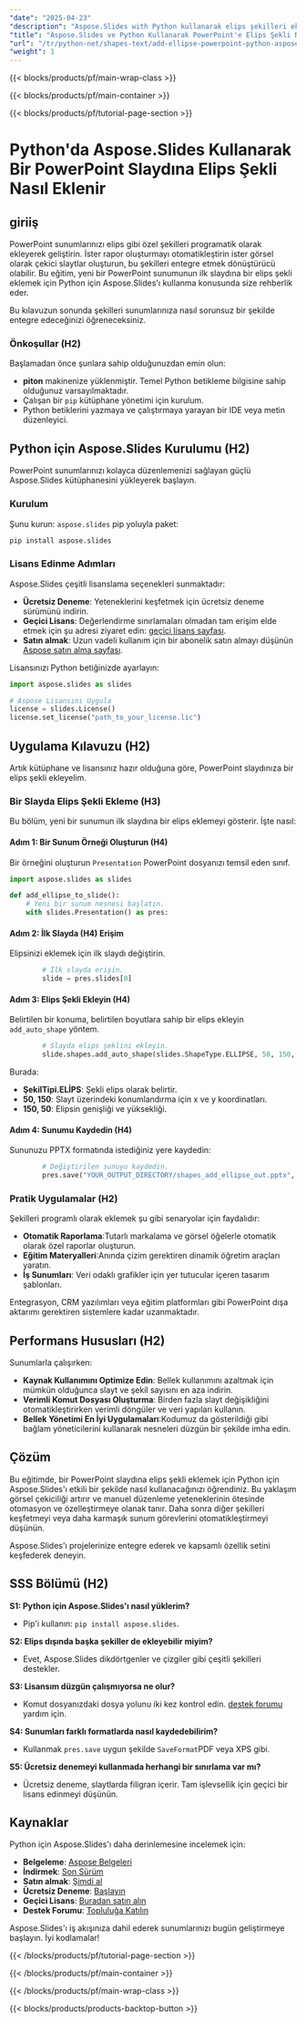 ```yaml
---
"date": "2025-04-23"
"description": "Aspose.Slides with Python kullanarak elips şekilleri ekleyerek PowerPoint sunumlarınızı nasıl geliştireceğinizi öğrenin. Sorunsuz entegrasyon için bu adım adım kılavuzu izleyin."
"title": "Aspose.Slides ve Python Kullanarak PowerPoint'e Elips Şekli Nasıl Eklenir"
"url": "/tr/python-net/shapes-text/add-ellipse-powerpoint-python-aspose-slides/"
"weight": 1
---
```


{{< blocks/products/pf/main-wrap-class >}}

{{< blocks/products/pf/main-container >}}

{{< blocks/products/pf/tutorial-page-section >}}
# Python'da Aspose.Slides Kullanarak Bir PowerPoint Slaydına Elips Şekli Nasıl Eklenir

## giriiş

PowerPoint sunumlarınızı elips gibi özel şekilleri programatik olarak ekleyerek geliştirin. İster rapor oluşturmayı otomatikleştirin ister görsel olarak çekici slaytlar oluşturun, bu şekilleri entegre etmek dönüştürücü olabilir. Bu eğitim, yeni bir PowerPoint sunumunun ilk slaydına bir elips şekli eklemek için Python için Aspose.Slides'ı kullanma konusunda size rehberlik eder.

Bu kılavuzun sonunda şekilleri sunumlarınıza nasıl sorunsuz bir şekilde entegre edeceğinizi öğreneceksiniz.

### Önkoşullar (H2)
Başlamadan önce şunlara sahip olduğunuzdan emin olun:
- **piton** makinenize yüklenmiştir. Temel Python betikleme bilgisine sahip olduğunuz varsayılmaktadır.
- Çalışan bir `pip` kütüphane yönetimi için kurulum.
- Python betiklerini yazmaya ve çalıştırmaya yarayan bir IDE veya metin düzenleyici.

## Python için Aspose.Slides Kurulumu (H2)

PowerPoint sunumlarınızı kolayca düzenlemenizi sağlayan güçlü Aspose.Slides kütüphanesini yükleyerek başlayın.

### Kurulum
Şunu kurun: `aspose.slides` pip yoluyla paket:
```bash
pip install aspose.slides
```

### Lisans Edinme Adımları
Aspose.Slides çeşitli lisanslama seçenekleri sunmaktadır:
- **Ücretsiz Deneme**: Yeteneklerini keşfetmek için ücretsiz deneme sürümünü indirin.
- **Geçici Lisans**: Değerlendirme sınırlamaları olmadan tam erişim elde etmek için şu adresi ziyaret edin: [geçici lisans sayfası](https://purchase.aspose.com/temporary-license/).
- **Satın almak**: Uzun vadeli kullanım için bir abonelik satın almayı düşünün [Aspose satın alma sayfası](https://purchase.aspose.com/buy).

Lisansınızı Python betiğinizde ayarlayın:
```python
import aspose.slides as slides

# Aspose Lisansını Uygula
license = slides.License()
license.set_license("path_to_your_license.lic")
```

## Uygulama Kılavuzu (H2)
Artık kütüphane ve lisansınız hazır olduğuna göre, PowerPoint slaydınıza bir elips şekli ekleyelim.

### Bir Slayda Elips Şekli Ekleme (H3)
Bu bölüm, yeni bir sunumun ilk slaydına bir elips eklemeyi gösterir. İşte nasıl:

#### Adım 1: Bir Sunum Örneği Oluşturun (H4)
Bir örneğini oluşturun `Presentation` PowerPoint dosyanızı temsil eden sınıf.
```python
import aspose.slides as slides

def add_ellipse_to_slide():
    # Yeni bir sunum nesnesi başlatın.
    with slides.Presentation() as pres:
```

#### Adım 2: İlk Slayda (H4) Erişim
Elipsinizi eklemek için ilk slaydı değiştirin.
```python
        # İlk slayda erişin.
        slide = pres.slides[0]
```

#### Adım 3: Elips Şekli Ekleyin (H4)
Belirtilen bir konuma, belirtilen boyutlara sahip bir elips ekleyin `add_auto_shape` yöntem.
```python
        # Slayda elips şeklini ekleyin.
        slide.shapes.add_auto_shape(slides.ShapeType.ELLIPSE, 50, 150, 150, 50)
```
Burada:
- **ŞekilTipi.ELİPS**: Şekli elips olarak belirtir.
- **50, 150**: Slayt üzerindeki konumlandırma için x ve y koordinatları.
- **150, 50**: Elipsin genişliği ve yüksekliği.

#### Adım 4: Sunumu Kaydedin (H4)
Sununuzu PPTX formatında istediğiniz yere kaydedin:
```python
        # Değiştirilen sunuyu kaydedin.
        pres.save("YOUR_OUTPUT_DIRECTORY/shapes_add_ellipse_out.pptx", slides.export.SaveFormat.PPTX)
```

### Pratik Uygulamalar (H2)
Şekilleri programlı olarak eklemek şu gibi senaryolar için faydalıdır:
- **Otomatik Raporlama**:Tutarlı markalama ve görsel öğelerle otomatik olarak özel raporlar oluşturun.
- **Eğitim Materyalleri**:Anında çizim gerektiren dinamik öğretim araçları yaratın.
- **İş Sunumları**: Veri odaklı grafikler için yer tutucular içeren tasarım şablonları.

Entegrasyon, CRM yazılımları veya eğitim platformları gibi PowerPoint dışa aktarımı gerektiren sistemlere kadar uzanmaktadır.

## Performans Hususları (H2)
Sunumlarla çalışırken:
- **Kaynak Kullanımını Optimize Edin**: Bellek kullanımını azaltmak için mümkün olduğunca slayt ve şekil sayısını en aza indirin.
- **Verimli Komut Dosyası Oluşturma**: Birden fazla slayt değişikliğini otomatikleştirirken verimli döngüler ve veri yapıları kullanın.
- **Bellek Yönetimi En İyi Uygulamaları**:Kodumuz da gösterildiği gibi bağlam yöneticilerini kullanarak nesneleri düzgün bir şekilde imha edin.

## Çözüm
Bu eğitimde, bir PowerPoint slaydına elips şekli eklemek için Python için Aspose.Slides'ı etkili bir şekilde nasıl kullanacağınızı öğrendiniz. Bu yaklaşım görsel çekiciliği artırır ve manuel düzenleme yeteneklerinin ötesinde otomasyon ve özelleştirmeye olanak tanır. Daha sonra diğer şekilleri keşfetmeyi veya daha karmaşık sunum görevlerini otomatikleştirmeyi düşünün.

Aspose.Slides'ı projelerinize entegre ederek ve kapsamlı özellik setini keşfederek deneyin.

## SSS Bölümü (H2)
**S1: Python için Aspose.Slides'ı nasıl yüklerim?**
- Pip'i kullanın: `pip install aspose.slides`.

**S2: Elips dışında başka şekiller de ekleyebilir miyim?**
- Evet, Aspose.Slides dikdörtgenler ve çizgiler gibi çeşitli şekilleri destekler.

**S3: Lisansım düzgün çalışmıyorsa ne olur?**
- Komut dosyanızdaki dosya yolunu iki kez kontrol edin. [destek forumu](https://forum.aspose.com/c/slides/11) yardım için.

**S4: Sunumları farklı formatlarda nasıl kaydedebilirim?**
- Kullanmak `pres.save` uygun şekilde `SaveFormat`PDF veya XPS gibi.

**S5: Ücretsiz denemeyi kullanmada herhangi bir sınırlama var mı?**
- Ücretsiz deneme, slaytlarda filigran içerir. Tam işlevsellik için geçici bir lisans edinmeyi düşünün.

## Kaynaklar
Python için Aspose.Slides'ı daha derinlemesine incelemek için:
- **Belgeleme**: [Aspose Belgeleri](https://reference.aspose.com/slides/python-net/)
- **İndirmek**: [Son Sürüm](https://releases.aspose.com/slides/python-net/)
- **Satın almak**: [Şimdi al](https://purchase.aspose.com/buy)
- **Ücretsiz Deneme**: [Başlayın](https://releases.aspose.com/slides/python-net/)
- **Geçici Lisans**: [Buradan satın alın](https://purchase.aspose.com/temporary-license/)
- **Destek Forumu**: [Topluluğa Katılın](https://forum.aspose.com/c/slides/11)

Aspose.Slides'ı iş akışınıza dahil ederek sunumlarınızı bugün geliştirmeye başlayın. İyi kodlamalar!

{{< /blocks/products/pf/tutorial-page-section >}}

{{< /blocks/products/pf/main-container >}}

{{< /blocks/products/pf/main-wrap-class >}}

{{< blocks/products/products-backtop-button >}}